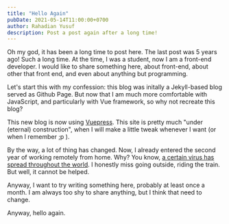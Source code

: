 ```yaml
---
title: "Hello Again"
pubDate: 2021-05-14T11:00:00+0700
author: Rahadian Yusuf
description: Post a post again after a long time!
---
```


Oh my god, it has been a long time to post here. The last post was 5 years ago!
Such a long time. At the time, I was a student, now I am a front-end developer.
I would like to share something here, about front-end, about other that front end,
and even about anything but programming.

<!-- more -->

Let's start this with my confession: this blog was initally a Jekyll-based blog
served as Github Page. But now that I am much more comfortable with JavaScript,
and particularly with Vue framework, so why not recreate this blog?

This new blog is now using [Vuepress](https://vuepress.vuejs.org/). This site is pretty much
"under (eternal) construction", when I will make a little tweak whenever I want (or when I remember ;p ).

By the way, a lot of thing has changed. Now, I already entered the second year of working
remotely from home. Why? You know, [a certain virus has spread throughout the world](https://en.wikipedia.org/wiki/COVID-19_pandemic).
I honestly miss going outside, riding the train. But well, it cannot be helped.

Anyway, I want to try writing something here, probably at least once a month. I am always too shy to share anything,
but I think that need to change.

Anyway, hello again.
